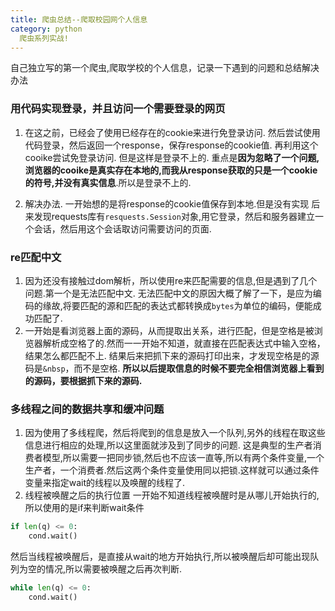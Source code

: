 ```yaml
---
title: 爬虫总结--爬取校园网个人信息
category: python
  爬虫系列实战!
---
```


自己独立写的第一个爬虫,爬取学校的个人信息，记录一下遇到的问题和总结解决办法

### 用代码实现登录，并且访问一个需要登录的网页 ###
1.  在这之前，已经会了使用已经存在的cookie来进行免登录访问.
    然后尝试使用代码登录，然后返回一个response，保存response的cookie值.
    再利用这个cooike尝试免登录访问.
    但是这样是登录不上的.
    重点是**因为忽略了一个问题,浏览器的cooike是真实存在本地的,而我从response获取的只是一个cookie的符号,并没有真实信息**.所以是登录不上的.

2.  解决办法.
    一开始想的是将response的cookie值保存到本地.但是没有实现
    后来发现requests库有`resquests.Session`对象,用它登录，然后和服务器建立一个会话，然后用这个会话取访问需要访问的页面.


### re匹配中文 ###
1.  因为还没有接触过dom解析，所以使用re来匹配需要的信息,但是遇到了几个问题.第一个是无法匹配中文.
    无法匹配中文的原因大概了解了一下，是应为编码的缘故,将要匹配的源和匹配的表达式都转换成`bytes`为单位的编码，便能成功匹配了.
2.  一开始是看浏览器上面的源码，从而提取出关系，进行匹配，但是空格是被浏览器解析成空格了的.然而一一开始不知道，就直接在匹配表达式中输入空格，结果怎么都匹配不上.
    结果后来把抓下来的源码打印出来，才发现空格是的源码是`&nbsp`，而不是空格.
    **所以以后提取信息的时候不要完全相信浏览器上看到的源码，要根据抓下来的源码.**


### 多线程之间的数据共享和缓冲问题 ###
1.  因为使用了多线程爬，然后将爬到的信息是放入一个队列,另外的线程在取这些信息进行相应的处理,所以这里面就涉及到了同步的问题.
    这是典型的生产者消费者模型,所以需要一把同步锁,然后也不应该一直等,所以有两个条件变量,一个生产者，一个消费者.然后这两个条件变量使用同以把锁.这样就可以通过条件变量来指定wait的线程以及唤醒的线程了.
2.  线程被唤醒之后的执行位置
    一开始不知道线程被唤醒时是从哪儿开始执行的,所以使用的是if来判断wait条件
```python
if len(q) <= 0:
    cond.wait()
```

然后当线程被唤醒后，是直接从wait的地方开始执行,所以被唤醒后却可能出现队列为空的情况,所以需要被唤醒之后再次判断.

```python
while len(q) <= 0:
    cond.wait()
```
